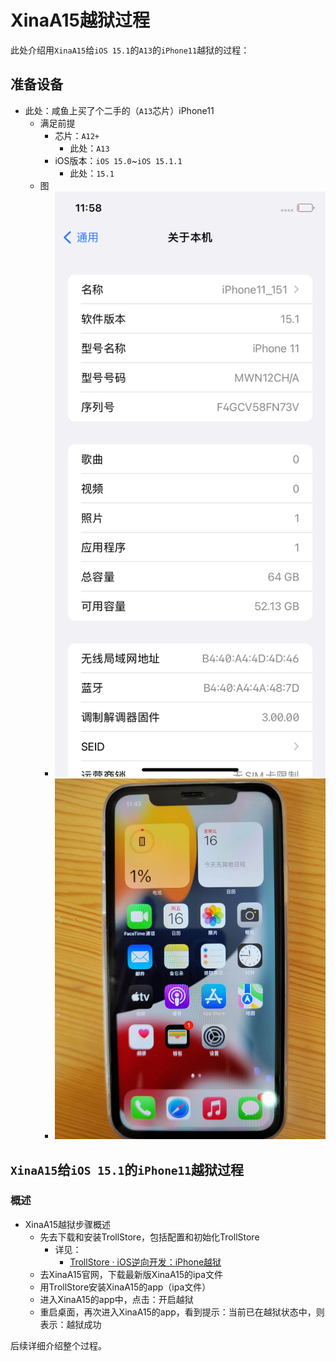 # XinaA15越狱过程

此处介绍用`XinaA15`给`iOS 15.1`的`A13`的`iPhone11`越狱的过程：

## 准备设备

* 此处：咸鱼上买了个二手的（`A13`芯片）iPhone11
  * 满足前提
    * 芯片：`A12+`
      * 此处：`A13`
    * iOS版本：`iOS 15.0`~`iOS 15.1.1`
      * 此处：`15.1`
  * 图
    * ![iphone11_ios_15_1](../../assets/img/iphone11_ios_15_1.png)
    * ![iphone11_main_ui](../../assets/img/iphone11_main_ui.png)

## `XinaA15`给`iOS 15.1`的`iPhone11`越狱过程

### 概述

* XinaA15越狱步骤概述
  * 先去下载和安装TrollStore，包括配置和初始化TrollStore
    * 详见：
      * [TrollStore · iOS逆向开发：iPhone越狱](https://book.crifan.org/books/ios_re_iphone_jailbreak/website/before_jailbreak/no_sign_install_ipa/trollstore/)
  * 去XinaA15官网，下载最新版XinaA15的ipa文件
  * 用TrollStore安装XinaA15的app（ipa文件）
  * 进入XinaA15的app中，点击：开启越狱
  * 重启桌面，再次进入XinaA15的app，看到提示：当前已在越狱状态中，则表示：越狱成功

后续详细介绍整个过程。
